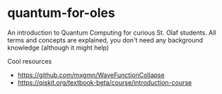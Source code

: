 # quantum-for-oles
An introduction to Quantum Computing for curious St. Olaf students. All terms and concepts are explained, you don't need any background knowledge (although it might help)

Cool resources
- https://github.com/mxgmn/WaveFunctionCollapse
- https://qiskit.org/textbook-beta/course/introduction-course
